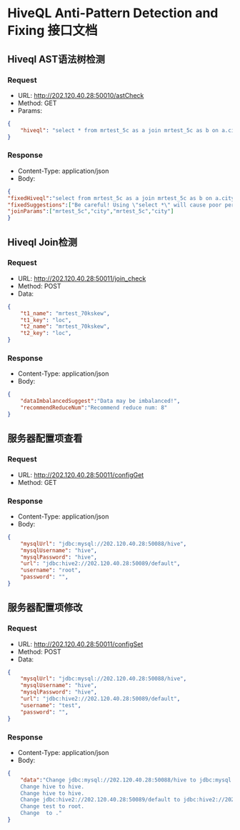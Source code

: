 # HiveQL Anti-Pattern Detection and Fixing 接口文档

## Hiveql AST语法树检测
### Request
- URL: http://202.120.40.28:50010/astCheck
- Method: GET
- Params:
```json
{
    "hiveql": "select * from mrtest_5c as a join mrtest_5c as b on a.city=b.city"
}
```
### Response
- Content-Type: application/json
- Body: 
``` json
{
"fixedHiveql":"select from mrtest_5c as a join mrtest_5c as b on a.city=b.city",
"fixedSuggestions":["Be careful! Using \"select *\" will cause poor performance! Please select specific column."],
"joinParams":["mrtest_5c","city","mrtest_5c","city"]
}
```

## Hiveql Join检测
### Request
- URL: http://202.120.40.28:50011/join_check
- Method: POST
- Data:
```json
{
    "t1_name": "mrtest_70kskew",
    "t1_key": "loc",
    "t2_name": "mrtest_70kskew",
    "t2_key": "loc",
}
```
### Response
- Content-Type: application/json
- Body: 
``` json
{
    "dataImbalancedSuggest":"Data may be imbalanced!",
    "recommendReduceNum":"Recommend reduce num: 8"
}
```

## 服务器配置项查看
### Request
- URL: http://202.120.40.28:50011/configGet
- Method: GET
### Response
- Content-Type: application/json
- Body: 
``` json
{
    "mysqlUrl": "jdbc:mysql://202.120.40.28:50088/hive",
    "mysqlUsername": "hive",
    "mysqlPassword": "hive",
    "url": "jdbc:hive2://202.120.40.28:50089/default",
    "username": "root",
    "password": "",
}
```

## 服务器配置项修改
### Request
- URL: http://202.120.40.28:50011/configSet
- Method: POST
- Data:
```json
{
    "mysqlUrl": "jdbc:mysql://202.120.40.28:50088/hive",
    "mysqlUsername": "hive",
    "mysqlPassword": "hive",
    "url": "jdbc:hive2://202.120.40.28:50089/default",
    "username": "test",
    "password": "",
}
```
### Response
- Content-Type: application/json
- Body: 
``` json
{
    "data":"Change jdbc:mysql://202.120.40.28:50088/hive to jdbc:mysql://202.120.40.28:50088/hive. 
    Change hive to hive. 
    Change hive to hive. 
    Change jdbc:hive2://202.120.40.28:50089/default to jdbc:hive2://202.120.40.28:50089/default. 
    Change test to root. 
    Change  to ." 
}
```